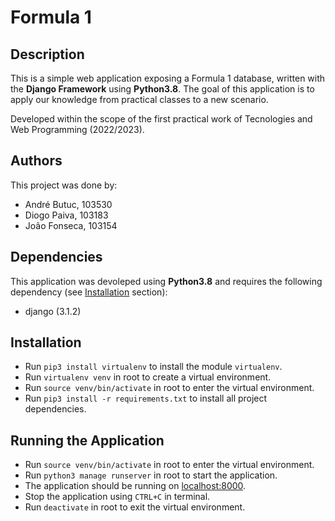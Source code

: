 # Formula 1

## Description

This is a simple web application exposing a Formula 1 database, written with the
**Django Framework** using **Python3.8**. The goal of this application is to
apply our knowledge from practical classes to a new scenario.

Developed within the scope of the first practical work of Tecnologies and Web
Programming (2022/2023).

## Authors
This project was done by:

- André Butuc, 103530
- Diogo Paiva, 103183
- João Fonseca, 103154

## Dependencies

This application was devoleped using **Python3.8** and requires the following
dependency (see [Installation](#installation) section):

- django (3.1.2)

## Installation

- Run `pip3 install virtualenv` to install the module `virtualenv`.
- Run `virtualenv venv` in root to create a virtual environment.
- Run `source venv/bin/activate` in root to enter the virtual environment.
- Run `pip3 install -r requirements.txt` to install all project dependencies.

## Running the Application

- Run `source venv/bin/activate` in root to enter the virtual environment.
- Run `python3 manage runserver` in root to start the application.
- The application should be running on [localhost:8000](http://localhost:8000/).
- Stop the application using `CTRL+C` in terminal.
- Run `deactivate` in root to exit the virtual environment.
